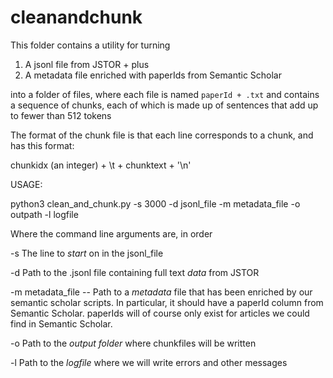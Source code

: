 cleanandchunk
=============

This folder contains a utility for turning

1. A jsonl file from JSTOR + plus
2. A metadata file enriched with paperIds from Semantic Scholar

into a folder of files, where each file is named `paperId + .txt` and contains a sequence of chunks, each of which is made up of sentences that add up to fewer than 512 tokens

The format of the chunk file is that each line corresponds to a chunk, and has this format:

chunkidx (an integer) + \t + chunktext + '\n'

USAGE:

python3 clean_and_chunk.py -s 3000 -d jsonl_file -m metadata_file -o outpath -l logfile

Where the command line arguments are, in order

-s               The line to *start* on in the jsonl_file

-d               Path to the .jsonl file containing full text *data* from JSTOR

-m               metadata_file -- Path to a *metadata* file that has been enriched by
                  our semantic scholar scripts. In particular, it should
                  have a paperId column from Semantic Scholar. paperIds will of course only exist
                  for articles we could find in Semantic Scholar.

-o               Path to the *output folder* where chunkfiles will be written

-l               Path to the *logfile* where we will write errors and other messages